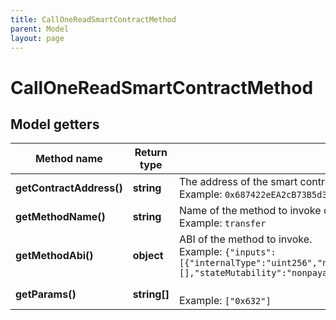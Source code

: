 ```yaml
---
title: CallOneReadSmartContractMethod
parent: Model
layout: page
---
```


# CallOneReadSmartContractMethod

## Model getters

Method name | Return type | Description | Notes
------------ | ------------- | ------------- | -------------
**getContractAddress()** | **string** | The address of the smart contract <br>Example: `0x687422eEA2cB73B5d3e242bA5456b782919AFc85` |
**getMethodName()** | **string** | Name of the method to invoke on smart contract. <br>Example: `transfer` |
**getMethodAbi()** | **object** | ABI of the method to invoke. <br>Example: `{"inputs":[{"internalType":"uint256","name":"amount","type":"uint256"}],"name":"stake","outputs":[],"stateMutability":"nonpayable","type":"function"}` |
**getParams()** | **string[]** |  <br>Example: `["0x632"]` |


